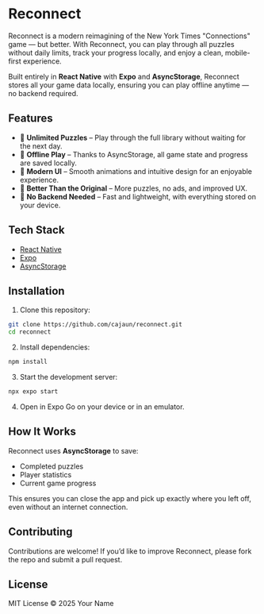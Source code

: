 # Reconnect

Reconnect is a modern reimagining of the New York Times "Connections" game — but better. 
With Reconnect, you can play through all puzzles without daily limits, track your progress locally, and enjoy a clean, mobile-first experience.

Built entirely in **React Native** with **Expo** and **AsyncStorage**, Reconnect stores all your game data locally, ensuring you can play offline anytime — no backend required.

## Features

- 🎯 **Unlimited Puzzles** – Play through the full library without waiting for the next day.
- 📱 **Offline Play** – Thanks to AsyncStorage, all game state and progress are saved locally.
- 🎨 **Modern UI** – Smooth animations and intuitive design for an enjoyable experience.
- 🧩 **Better Than the Original** – More puzzles, no ads, and improved UX.
- 🚫 **No Backend Needed** – Fast and lightweight, with everything stored on your device.

## Tech Stack

- [React Native](https://reactnative.dev/)
- [Expo](https://expo.dev/)
- [AsyncStorage](https://react-native-async-storage.github.io/async-storage/)

## Installation

1. Clone this repository:

```bash
git clone https://github.com/cajaun/reconnect.git
cd reconnect
```

2. Install dependencies:

```bash
npm install
```

3. Start the development server:

```bash
npx expo start
```

4. Open in Expo Go on your device or in an emulator.

## How It Works

Reconnect uses **AsyncStorage** to save:
- Completed puzzles
- Player statistics
- Current game progress

This ensures you can close the app and pick up exactly where you left off, even without an internet connection.

## Contributing

Contributions are welcome! If you’d like to improve Reconnect, please fork the repo and submit a pull request.

## License

MIT License © 2025 Your Name
